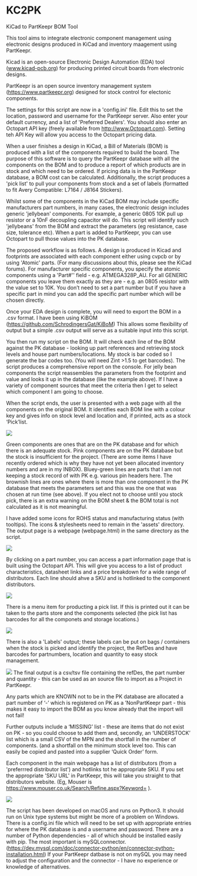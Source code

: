 # KC2PK
KiCad to PartKeepr BOM Tool

This tool aims to integrate electronic component management using electronic designs produced in KiCad and inventory maagement using PartKeepr.

Kicad is an open-source Electronic Design Automation (EDA) tool (www.kicad-pcb.org) for producing printed circuit boards from electronic designs.

PartKeepr is an open source inventory management system (https://www.partkeepr.org) designed for stock control for electonic components.

The settings for this script are now in a 'config.ini' file. Edit this to set the location, password and username for the PartKeepr server. Also enter your default currency, and a list of 'Preferred Dealers'. You should also enter an Octopart API key (freely available from http://www.Octopart.com). Setting teh API Key will allow you access to the Octopart pricing data.

When a user finishes a design in KiCad, a Bill of Materials (BOM) is produced with a list of the components required to build the board. The purpose of this software is to query the PartKeepr database with all the components on the BOM and to produce a report of which products are in stock and which need to be ordered. If pricing data is in the PartKeepr database, a BOM cost can be calculated. Additionally, the script produces a 'pick list' to pull your components from stock and a set of labels (formatted to fit Avery Compatible: L7164 / J8164 Stickers).

Whilst some of the components in the KiCad BOM may include specific manufacturers part numbers, in many cases, the electronic design includes generic 'jellybean' components. For example, a generic 0805 10K pull up resistor or a 10nF decoupling capacitor will do. This script will identify such 'jellybeans' from the BOM and extract the parameters (eg resistance, case size, tolerance etc). When a part is added to PartKeepr, you can use Octopart to pull those values into the PK database.

The proposed workflow is as follows. A design is produced in Kicad and footprints are associated with each component either using cvpcb or by using 'Atomic' parts. (For many discussions about this, please see the KiCad forums). For manufacturer specific components, you specify the atomic components using a 'Part#'' field - e.g. ATMEGA328P_AU. For all GENERIC components you leave them exactly as they are - e.g. an 0805 resistor with the value set to 10K. You don’t need to set a part number but if you have a specific part in mind you can add the specific part number which will be chosen directly.

Once your EDA design is complete, you will need to export the BOM in a .csv format. I have been using KiBOM (https://github.com/SchrodingersGat/KiBoM) This allows some flexibility of output but a simple .csv output will serve as a suitable input into this script.

You then run my script on the BOM. It will check each line of the BOM against the PK database - looking up part references and retrieving stock levels and house part numbers/locations. My stock is bar coded so I generate the bar codes too. (You will need Zint >1.5 to get barcodes). The script produces a comprehensive report on the console. For jelly bean components the script reassembles the parameters from the footprint and value and looks it up in the database (like the example above). If I have a variety of component sources that meet the criteria then I get to select which component I am going to choose.

When the script ends, the user is presented with a web page with all the components on the original BOM. It identifies each BOM line with a colour key and gives info on stock level and location and, if printed, acts as a stock ‘Pick’list.

![](web.png)

Green components are ones that are on the PK database and for which there is an adequate stock. Pink components are on the PK database but the stock is insufficient for the project. (There are some items I have recently ordered which is why they have not yet been allocated inventory numbers and are in my INBOX). Bluey-green lines are parts that I am not keeping a stock record of with PK e.g.	 various pin headers here.
The brownish lines are ones where there is more than one component in the PK database that meets the parameters set and this was the one that was chosen at run time (see above). If you elect not to choose until you stock pick, there is an extra warning on the BOM sheet & the BOM total is not calculated as it is not meaningful.

I have added some icons for ROHS status and manufacturing status (with tooltips). The icons & stylesheets need to remain in the 'assets' directory. The output page is a webpage (webpage.html) in the same directory as the script.

![](web1.png)

By clicking on a part number, you can access a part information page that is built using the Octopart API. This will give you access to a list of product characteristics, datasheet links and a price breakdown for a wide range of distributors. Each line should ahve a SKU and is hotlinked to the component distributors.

![](octo.png)

There is a menu item for producting a pick list. If this is printed out it can be taken to the parts store and the components selected (the pick list has barcodes for all the componets and storage locations.)

![](pickList.png)

 There is also a 'Labels' output; these labels can be put on bags / containers when the stock is picked and identify the project, the RefDes and have barcodes for partnumbers, location and quantity to easy stock management.

![](labels.png)
The final output is a csv/tsv file containing the refDes, the part number and quantity - this can be used as an source file to import as a Project in PartKeepr.

Any parts which are KNOWN not to be in the PK database are allocated a part number of ‘-’ which is registered on PK as a ’NonPartKeepr part - this makes it easy to import the BOM as you know already that the import will not fail!

Further outputs include a ‘MISSING’ list - these are items that do not exist on PK - so you could choose to add them and, secondly, an ‘UNDERSTOCK’ list which is a small CSV of the MPN and the shortfall in the number of components. (and a shortfall on the minimum stock level too. This can easily be copied and pasted into a supplier ‘Quick Order’ form.

Each component in the main webpage has a list of distributors (from a 'preferrred distributor list') and hotlinks tot he appropriate SKU. If you set the appropriate 'SKU URL' in PartKeepr, this will take you straight to that distributors website. (Eg, Mouser is https://www.mouser.co.uk/Search/Refine.aspx?Keyword= ).

![](Farnell.png)

The script has been developed on macOS and runs on Python3. It should run on Unix type systems but might be more of a problem on Windows. There is a config.ini file which will need to be set up with appropriate entries for where the PK database is and a username and password. There are a number of Python dependencies - all of which should be installed easily with pip. The most important is mySQLconnector. (https://dev.mysql.com/doc/connector-python/en/connector-python-installation.html) If your PartKeepr datbase is not on mySQL you may need to adjust the configuration and the connector - I have no experience or knowledge of alternatives.
